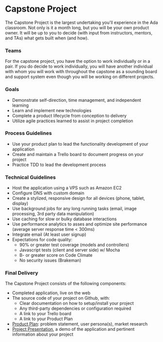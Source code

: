 # Capstone Project
The Capstone Project is the largest undertaking you'll experience in the Ada classroom. Not only is it a month long, but you will be your own product owner. It will be up to you to decide (with input from instructors, mentors, and TAs) what gets built when (and how).

### Teams
For the capstone project, you have the option to work individually or in a pair. If you do decide to work individually, you will have another individual with whom you will work with throughout the capstone as a sounding board and support system even though you will be working on different projects.

### Goals
- Demonstrate self-direction, time management, and independent learning
- Learn and implement new technologies
- Complete a product lifecycle from conception to delivery
- Utilize agile practices learned to assist in project completion

### Process Guidelines
- Use your product plan to lead the functionality development of your application
- Create and maintain a Trello board to document progress on your project
- Practice TDD to lead the development process

### Technical Guidelines
- Host the application using a VPS such as Amazon EC2
- Configure DNS with custom domain
- Create a stylized, responsive design for all devices (phone, tablet, display)
- Use background jobs for any long running tasks (email, image processing, 3rd party data manipulation)
- Use caching for slow or bulky database interactions
- Use performance analytics to asses and optimize site performance (average server response time < 300ms)
- Integrate email (At least user signup)
- Expectations for code quality:
    - 90% or greater test coverage (models and controllers)
    - Javascript tests (client and server side) w/ Mocha
    - B- or greater score on Code Climate
    - No security issues (Brakeman)

### Final Delivery
The Capstone Project consists of the following components:
- Completed application, live on the web
- The source code of your project on Github, with:
  - Clear documentation on how to setup/install your project
  - Any third-party dependencies or configuration required
  - A link to your Trello board
  - A link to your Product Plan
- [Product Plan](../capstone/product-plan.md): problem statement, user persona(s), market research
- [Project Presentation](../capstone/presentation.md), a demo of the application and pertinent information about your project
